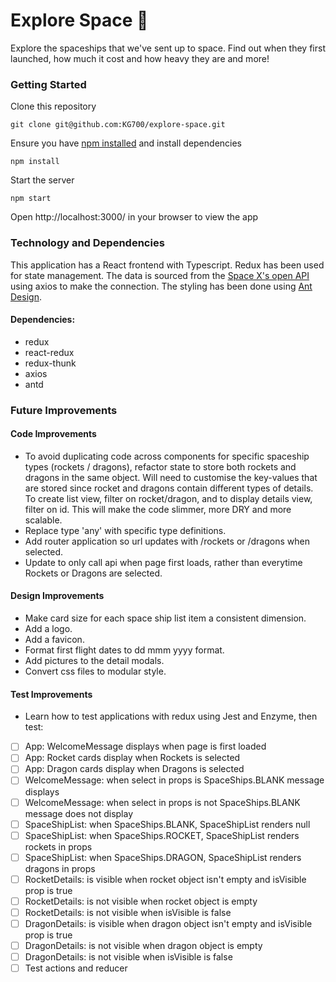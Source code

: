 # Explore Space 🚀

Explore the spaceships that we've sent up to space. Find out when they first launched, how much it cost and how heavy they are and more!

### Getting Started
Clone this repository
````
git clone git@github.com:KG700/explore-space.git
````

Ensure you have [npm installed](https://www.npmjs.com/get-npm) and install dependencies
````
npm install
````

Start the server
````
npm start
````

Open http://localhost:3000/ in your browser to view the app


### Technology and Dependencies
This application has a React frontend with Typescript. Redux has been used for state management. The data is sourced from the [Space X's open API](https://docs.spacexdata.com/?version=latest) using axios to make the connection. The styling has been done using [Ant Design](https://ant.design/).

#### Dependencies:
- redux
- react-redux
- redux-thunk
- axios
- antd

### Future Improvements
#### Code Improvements
- To avoid duplicating code across components for specific spaceship types (rockets / dragons), refactor state to store both rockets and dragons in the same object. Will need to customise the key-values that are stored since rocket and dragons contain different types of details. To create list view, filter on rocket/dragon, and to display details view, filter on id. This will make the code slimmer, more DRY and more scalable.
- Replace type 'any' with specific type definitions.
- Add router application so url updates with /rockets or /dragons when selected.
- Update to only call api when page first loads, rather than everytime Rockets or Dragons are selected.

#### Design Improvements
- Make card size for each space ship list item a consistent dimension.
- Add a logo.
- Add a favicon.
- Format first flight dates to dd mmm yyyy format.
- Add pictures to the detail modals.
- Convert css files to modular style.

#### Test Improvements
- Learn how to test applications with redux using Jest and Enzyme, then test:
- [ ] App: WelcomeMessage displays when page is first loaded
- [ ] App: Rocket cards display when Rockets is selected
- [ ] App: Dragon cards display when Dragons is selected
- [ ] WelcomeMessage: when select in props is SpaceShips.BLANK message displays
- [ ] WelcomeMessage: when select in props is not SpaceShips.BLANK message does not display
- [ ] SpaceShipList: when SpaceShips.BLANK, SpaceShipList renders null
- [ ] SpaceShipList: when SpaceShips.ROCKET, SpaceShipList renders rockets in props
- [ ] SpaceShipList: when SpaceShips.DRAGON, SpaceShipList renders dragons in props
- [ ] RocketDetails: is visible when rocket object isn't empty and isVisible prop is true
- [ ] RocketDetails: is not visible when rocket object is empty
- [ ] RocketDetails: is not visible when isVisible is false
- [ ] DragonDetails: is visible when dragon object isn't empty and isVisible prop is true
- [ ] DragonDetails: is not visible when dragon object is empty
- [ ] DragonDetails: is not visible when isVisible is false
- [ ] Test actions and reducer